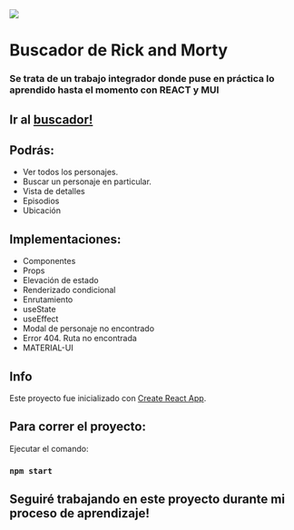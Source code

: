 <img src="https://user-images.githubusercontent.com/84355672/154537160-2f90b575-6a2f-4afd-b590-de10d8b09260.png" whidth = "100%">

# Buscador de Rick and Morty

### Se trata de un trabajo integrador donde puse en práctica lo aprendido hasta el momento con REACT y MUI

## Ir al [buscador!](https://buscador-rick-and-morty.netlify.app/)

## Podrás:
<ul>
    <li> Ver todos los personajes.</li>
    <li> Buscar un personaje en particular. </li>
    <li>Vista de detalles</li>
    <li>Episodios</li>
    <li>Ubicación</li>
</ul>


## Implementaciones:
 <ul>
    <li>Componentes</li>
    <li>Props</li>
    <li>Elevación de estado</li>
    <li>Renderizado condicional</li>
    <li>Enrutamiento</li>
    <li>useState</li>
    <li>useEffect</li>
    <li>Modal de personaje no encontrado</li>
    <li>Error 404. Ruta no encontrada</li>
    <li>MATERIAL-UI</li>
</ul>

## Info
Este proyecto fue inicializado con [Create React App](https://github.com/facebook/create-react-app).

## Para correr el proyecto:

Ejecutar el comando:

### `npm start`

## Seguiré trabajando en este proyecto durante mi proceso de aprendizaje!
